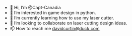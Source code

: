 - 👋 Hi, I’m @Capt-Canadia
- 👀 I’m interested in game design in python.
- 🌱 I’m currently learning how to use my laser cutter.
- 💞️ I’m looking to collaborate on laser cutting design ideas.
- 📫 How to reach me davidcurtin@duck.com

<!---
Capt-Canadia/Capt-Canadia is a ✨ special ✨ repository because its `README.md` (this file) appears on your GitHub profile.
You can click the Preview link to take a look at your changes.
--->
